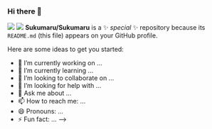 ### Hi there 👋
![](https://raw.githubusercontent.com/Sukumaru/github-stats/master/generated/overview.svg#gh-dark-mode-only)
![](https://raw.githubusercontent.com/Sukumaru/github-stats/master/generated/languages.svg#gh-dark-mode-only)
**Sukumaru/Sukumaru** is a ✨ _special_ ✨ repository because its `README.md` (this file) appears on your GitHub profile.

Here are some ideas to get you started:

- 🔭 I’m currently working on ...
- 🌱 I’m currently learning ...
- 👯 I’m looking to collaborate on ...
- 🤔 I’m looking for help with ...
- 💬 Ask me about ...
- 📫 How to reach me: ...
- 😄 Pronouns: ...
- ⚡ Fun fact: ...
-->
